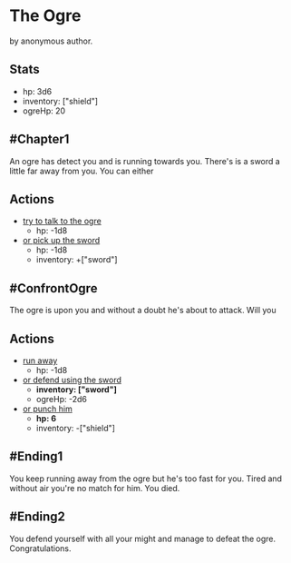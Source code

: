 # The Ogre
by anonymous author.

## Stats
* hp: 3d6
* inventory: ["shield"]
* ogreHp: 20

## #Chapter1
An ogre has detect you and is running towards you. There's is a sword a little far away from you. You can either

## Actions
* [try to talk to the ogre](#ConfrontOgre)
    * hp: -1d8
* [or pick up the sword](#ConfrontOgre)
    * hp: -1d8
    * inventory: +["sword"]

## #ConfrontOgre
The ogre is upon you and without a doubt he's about to attack. Will you

## Actions
* [run away](#Ending1)
    * hp: -1d8
* [or defend using the sword](#Ending2)
    * **inventory: ["sword"]**
    * ogreHp: -2d6
* [or punch him](#Ending2)
    * **hp: 6**
    * inventory: -["shield"]

## #Ending1
You keep running away from the ogre but he's too fast for you. Tired and without air you're no match for him. You died.

## #Ending2
You defend yourself with all your might and manage to defeat the ogre. Congratulations.
